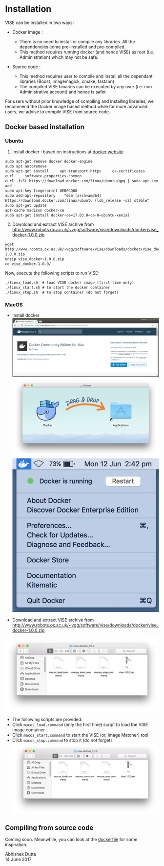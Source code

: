 # Installation
VISE can be installed in two ways:
 * Docker image :
   * There is no need to install or compile any libraries. All the dependencies come pre-installed and pre-compiled.
   * This method requires running docker (and hence VISE) as root (i.e. Administration) which may not be safe.

 * Source code :
   * This method requires user to compile and install all the dependant libraries (Boost, Imagemagick, cmake, fastann)
   * The compiled VISE binaries can be executed by any user (i.e. non Administrative account) and hence is safer.

For users without prior knowledge of compiling and installing libraries, we recommend the Docker image based method while 
for more advanced users, we advise to compile VISE from source code.

## Docker based installation
### Ubuntu
 1. Install docker : based on instructions at [docker website](https://docs.docker.com/engine/installation/linux/ubuntu/#install-using-the-repository)
```
sudo apt-get remove docker docker-engine
sudo apt autoremove
sudo apt-get install     apt-transport-https     ca-certificates     curl     software-properties-common
curl -fsSL https://download.docker.com/linux/ubuntu/gpg | sudo apt-key add -
sudo apt-key fingerprint 0EBFCD88
sudo add-apt-repository    "deb [arch=amd64] https://download.docker.com/linux/ubuntu (lsb_release -cs) stable"
sudo apt-get update
apt-cache madison docker-ce
sudo apt-get install docker-ce=17.03.0~ce-0~ubuntu-xenial
```

 2. Download and extract VISE archive from http://www.robots.ox.ac.uk/~vgg/software/vise/downloads/docker/vise_docker-1.0.0.zip
```
wget http://www.robots.ox.ac.uk/~vgg/software/vise/downloads/docker/vise_docker-1.0.0.zip
unzip vise_docker-1.0.0.zip
cd vise_docker-1.0.0/
```
Now, execute the following scripts to run VISE:
```
./linux_load.sh  # load VISE docker image (first time only)
./linux_start.sh # to start the docker container
./linux_stop.sh  # to stop container (do not forget)
```

### MacOS
 * Install docker
![Docker Website: to download docker for MacOS](docs/help/docker/img/docker_website_mac_download.png)
![To install, drag and drop docker file to Applications](docs/help/docker/img/docker_drop_to_applications.png)
![To install, drag and drop docker file to Applications](docs/help/docker/img/docker_taskbar_status.png)

 * Download and extract VISE archive from http://www.robots.ox.ac.uk/~vgg/software/vise/downloads/docker/vise_docker-1.0.0.zip
 
![Download and extract the VISE archive: vise_docker-1.0.0.zip](docs/help/docker/img/extracted_vise_archive.png)

 * The following scripts are provided:
  * Click `macos_load.command` (only the first time) script to load the VISE image container
  * Click `macos_start.command` to start the VISE (or, Image Matcher) tool
  * Click `macos_stop.command` to stop it (do not forget)
![Download and extract the VISE archive: vise_docker-1.0.0.zip](docs/help/docker/img/extracted_vise_archive.png)

## Compiling from source code
Coming soon. Meanwhile, you can look at the [dockerfile](https://gitlab.com/vgg/vise/blob/master/dist/docker/Dockerfile) for some inspiration.


Abhishek Dutta  
14 June 2017
